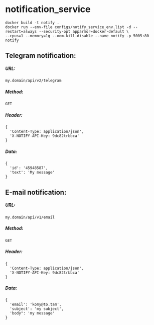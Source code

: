 # notification_service
```
docker build -t notify .
docker run --env-file configs/notify_service_env.list -d --restart=always --security-opt apparmor=docker-default \
--cpus=1 --memory=1g --oom-kill-disable --name notify -p 5005:80 notify
```
## Telegram notification:
##### URL:
```
my.domain/api/v2/telegram
```
##### Method: 
```
GET
```
##### Header:
```
{
  'Content-Type: application/json',
  'X-NOTIFY-API-Key: 9dc82trbbca'
}
```
##### Data:
```
{
  'id': '45948587',
  'text': 'My message'
}
```  
## E-mail notification:
##### URL:
```
my.domain/api/v1/email
```
##### Method: 
```
GET
```
##### Header:
```
{
  'Content-Type: application/json',
  'X-NOTIFY-API-Key: 9dc82trbbca'
}
```
##### Data:
```
{
  'email': 'komy@to.tam',
  'subject': 'my subject',
  'body": 'my message'
}
```
